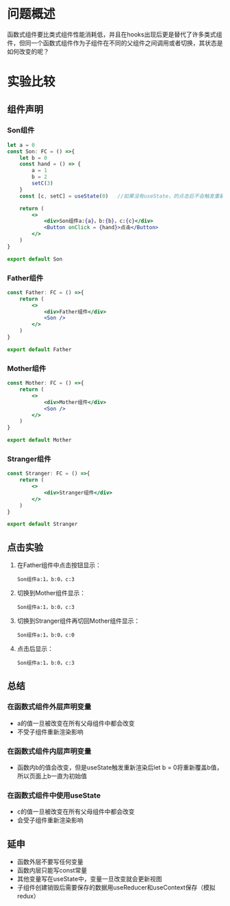 # 问题概述

函数式组件要比类式组件性能消耗低，并且在hooks出现后更是替代了许多类式组件，但同一个函数式组件作为子组件在不同的父组件之间调用或者切换，其状态是如何改变的呢？

# 实验比较

## 组件声明

### Son组件

```jsx
let a = 0
const Son: FC = () =>{
    let b = 0
    const hand = () => {
        a = 1
        b = 2
    	setC(3)
    }
  	const [c, setC] = useState(0)	//如果没有useState，的点击后不会触发重新渲染

    return (
        <>
            <div>Son组件a:{a}，b:{b}，c:{c}</div>
            <Button onClick = {hand}>点击</Button>
        </>
    )
}

export default Son
```

### Father组件

```jsx
const Father: FC = () =>{
    return (
        <>
            <div>Father组件</div>
            <Son />
        </>
    )
}

export default Father
```

### Mother组件

```jsx
const Mother: FC = () =>{
    return (
        <>
            <div>Mother组件</div>
            <Son />
        </>
    )
}

export default Mother
```

### Stranger组件

```jsx
const Stranger: FC = () =>{
    return (
        <>
            <div>Stranger组件</div>
        </>
    )
}

export default Stranger
```

## 点击实验

1. 在Father组件中点击按钮显示：

   ```Son组件a:1，b:0，c:3```

2. 切换到Mother组件显示：

   ```Son组件a:1，b:0，c:3```

3. 切换到Stranger组件再切回Mother组件显示：

   ```Son组件a:1，b:0，c:0```

4. 点击后显示：

   ```Son组件a:1，b:0，c:3```

## 总结

### 在函数式组件外层声明变量

- a的值一旦被改变在所有父母组件中都会改变
- 不受子组件重新渲染影响

### 在函数式组件内层声明变量

- 函数内b的值会改变，但是useState触发重新渲染后let b = 0将重新覆盖b值，所以页面上b一直为初始值

### 在函数式组件中使用useState

- c的值一旦被改变在所有父母组件中都会改变
- 会受子组件重新渲染影响

## 延申

- 函数外层不要写任何变量
- 函数内层只能写const常量
- 其他变量写在useState中，变量一旦改变就会更新视图
- 子组件创建销毁后需要保存的数据用useReducer和useContext保存（模拟redux）